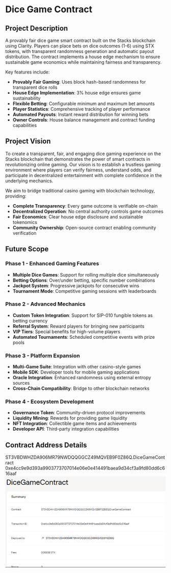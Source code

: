 # Dice Game Contract

## Project Description

A provably fair dice game smart contract built on the Stacks blockchain using Clarity. Players can place bets on dice outcomes (1-6) using STX tokens, with transparent randomness generation and automatic payout distribution. The contract implements a house edge mechanism to ensure sustainable game economics while maintaining fairness and transparency.

Key features include:
- **Provably Fair Gaming**: Uses block hash-based randomness for transparent dice rolls
- **House Edge Implementation**: 3% house edge ensures game sustainability
- **Flexible Betting**: Configurable minimum and maximum bet amounts
- **Player Statistics**: Comprehensive tracking of player performance
- **Automated Payouts**: Instant reward distribution for winning bets
- **Owner Controls**: House balance management and contract funding capabilities

## Project Vision

To create a transparent, fair, and engaging dice gaming experience on the Stacks blockchain that demonstrates the power of smart contracts in revolutionizing online gaming. Our vision is to establish a trustless gaming environment where players can verify fairness, understand odds, and participate in decentralized entertainment with complete confidence in the underlying mechanics.

We aim to bridge traditional casino gaming with blockchain technology, providing:
- **Complete Transparency**: Every game outcome is verifiable on-chain
- **Decentralized Operation**: No central authority controls game outcomes
- **Fair Economics**: Clear house edge disclosure and sustainable tokenomics
- **Community Ownership**: Open-source contract enabling community verification

## Future Scope

### Phase 1 - Enhanced Gaming Features
- **Multiple Dice Games**: Support for rolling multiple dice simultaneously
- **Betting Options**: Over/under betting, specific number combinations
- **Jackpot System**: Progressive jackpots for consecutive wins
- **Tournament Mode**: Competitive gaming sessions with leaderboards

### Phase 2 - Advanced Mechanics
- **Custom Token Integration**: Support for SIP-010 fungible tokens as betting currency
- **Referral System**: Reward players for bringing new participants
- **VIP Tiers**: Special benefits for high-volume players
- **Automated Tournaments**: Scheduled competitive events with prize pools

### Phase 3 - Platform Expansion
- **Multi-Game Suite**: Integration with other casino-style games
- **Mobile SDK**: Developer tools for mobile gaming applications
- **Oracle Integration**: Enhanced randomness using external entropy sources
- **Cross-Chain Compatibility**: Bridge to other blockchain networks

### Phase 4 - Ecosystem Development
- **Governance Token**: Community-driven protocol improvements
- **Liquidity Mining**: Rewards for providing game liquidity
- **NFT Integration**: Collectible game items and achievements
- **Developer API**: Third-party integration capabilities

## Contract Address Details
ST3VBDWHZDA906MR79NWDQQGGCZ49MQVEB9F0Z86Q.DiceGameContract
0xe4cc9e9d393a9903773707014e06e0e414491baea9d34cf3a9fd80dd6c616aaf
![alt text](image.png)

